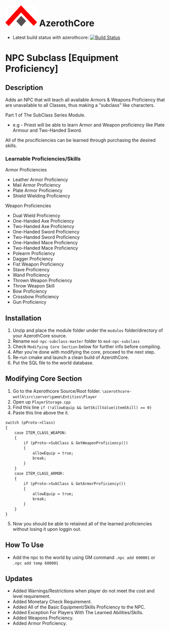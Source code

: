 # ![logo](https://raw.githubusercontent.com/azerothcore/azerothcore.github.io/master/images/logo-github.png) AzerothCore

- Latest build status with azerothcore:
[![Build Status](https://github.com/xiii-hearts/mod-npc-subclass/workflows/core-build/badge.svg?branch=master&event=push)](https://github.com/xiii-hearts/mod-npc-subclass)



# NPC Subclass [Equipment Proficiency]

## Description
Adds an NPC that will teach all available Armors & Weapons Proficiency that are unavailable to all Classes, thus making a "subclass" like characters.

Part 1 of The SubClass Series Module.
- e.g - Priest will be able to learn Armor and Weapon proficiency like Plate Armour and Two-Handed Sword.

All of the procificiencies can be learned through purchasing the desired skills.

### Learnable Proficiencies/Skills

Armor Proficiencies
- Leather Armor Proficiency
- Mail Armor Proficiency
- Plate Armor Proficiency
- Shield Wielding Proficiency

Weapon Proficiencies
- Dual Wield Proficiency
- One-Handed Axe Proficiency
- Two-Handed Axe Proficiency
- One-Handed Sword Proficiency
- Two-Handed Sword Proficiency
- One-Handed Mace Proficiency
- Two-Handed Mace Proficiency
- Polearm Proficiency
- Dagger Proficiency
- Fist Weapon Proficiency
- Stave Proficiency
- Wand Proficiency
- Thrown Weapon Proficiency
- Throw Weapon Skill
- Bow Proficiency
- Crossbow Proficiency
- Gun Proficiency

## Installation
1) Unzip and place the module folder under the `modules` folder/directory of your AzerothCore source.
2) Rename `mod-npc-subclass-master` folder to `mod-npc-subclass`
3) Check `Modifying Core Section` below for further info before compiling.
4) After you're done with modifying the core, proceed to the next step.
5) Re-run cmake and launch a clean build of AzerothCore.
6) Put the SQL file to the world database.

## Modifying Core Section
1) Go to the Azerothcore Source/Root folder.
`\azerothcore-wotlk\src\server\game\Entities\Player`
2) Open up `PlayerStorage.cpp`
3) Find this line `if (!allowEquip && GetSkillValue(itemSkill) == 0)`
4) Paste this line above the it.

```
switch (pProto->Class)
{
    case ITEM_CLASS_WEAPON:
    {
        if (pProto->SubClass & GetWeaponProficiency())
        {
            allowEquip = true;
            break;
        }
    }
    case ITEM_CLASS_ARMOR:
    {
        if (pProto->SubClass & GetArmorProficiency())
        {
            allowEquip = true;
            break;
        }
    }
}
```

5) Now you should be able to retained all of the learned proficiencies without losing it upon loggin out.

## How To Use
- Add the npc to the world by using GM command `.npc add 600001` or `.npc add temp 600001`

## Updates
- Added Warnings/Restrictions when player do not meet the cost and level requirement.
- Added Monetary Check Requirement.
- Added All of the Basic Equipment/Skills Proficiency to the NPC.
- Added Exception For Players With The Learned Abilities/Skills.
- Added Weapons Proficiency.
- Added Armor Proficiency.



